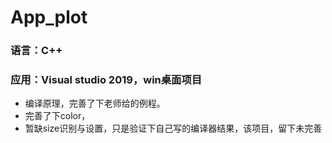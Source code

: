 # App_plot

### 语言：C++
### 应用：Visual studio 2019，win桌面项目

- 编译原理，完善了下老师给的例程。
- 完善了下color，
- 暂缺size识别与设置，只是验证下自己写的编译器结果，该项目，留下未完善
